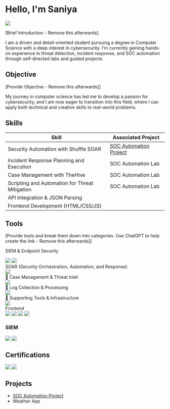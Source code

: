 # Hello, I'm Saniya
<a href="www.linkedin.com/in/saniya-pirani"><img src="https://img.shields.io/badge/-LinkedIn-0072b1?&style=for-the-badge&logo=linkedin&logoColor=white" /></a>

[Brief Introduction - Remove this afterwards]

I am a driven and detail-oriented student pursuing a degree in Computer Science with a deep interest in cybersecurity. I’m currently gaining hands-on experience in threat detection, incident response, and SOC automation through self-directed labs and guided projects.


## Objective
[Provide Objective - Remove this afterwards]]

My journey in computer science has led me to develop a passion for cybersecurity, and I am now eager to transition into this field, where I can apply both technical and creative skills to real-world problems.

## Skills

| Skill                                         | Associated Project         |
|-----------------------------------------------|----------------------------|
| Security Automation with Shuffle SOAR         | <a href="https://github.com/saniya2727-1/SOC-Automation-Project">SOC Automation Project</a>|
| Incident Response Planning and Execution      | SOC Automation Lab|
| Case Management with TheHive                  | SOC Automation Lab|
| Scripting and Automation for Threat Mitigation | SOC Automation Lab|
|API Integration & JSON Parsing	                |
|Frontend Development (HTML/CSS/JS)	

## Tools
[Provide tools and break them down into categories. Use ChatGPT to help create the link - Remove this afterwards]]

SIEM & Endpoint Security
<div> <img src="https://img.shields.io/badge/-Wazuh-026873?&style=for-the-badge&logo=Wazuh&logoColor=white" /> <img src="https://img.shields.io/badge/-Sysmon-000000?&style=for-the-badge&logo=Windows&logoColor=white" /> </div>
SOAR (Security Orchestration, Automation, and Response)
<div> <img src="https://img.shields.io/badge/-Shuffle_SOAR-000000?&style=for-the-badge&logo=GitHub&logoColor=white" /> </div>
📂 Case Management & Threat Intel
<div> <img src="https://img.shields.io/badge/-TheHive-FE8A71?&style=for-the-badge&logoColor=white"   /> </div>
📡 Log Collection & Processing
<div>   <img src="https://img.shields.io/badge/-Elasticsearch-005571?&style=for-the-badge&logo=Elasticsearch&logoColor=white"  /> </div>
🔧 Supporting Tools & Infrastructure
<div>   <img src="https://img.shields.io/badge/-Ubuntu-E95420?&style=for-the-badge&logo=Ubuntu&logoColor=white"   /> </div>
Frontend 
<div> <img src="https://img.shields.io/badge/-HTML5-E34F26?&style=for-the-badge&logo=html5&logoColor=white" /> <img src="https://img.shields.io/badge/-CSS3-1572B6?&style=for-the-badge&logo=css3&logoColor=white" /> <img src="https://img.shields.io/badge/-JavaScript-F7DF1E?&style=for-the-badge&logo=javascript&logoColor=black" /> <img src="https://img.shields.io/badge/-OpenWeatherMap_API-FF8C00?&style=for-the-badge&logoColor=white" /> </div>


### SIEM
<div>
    <img src="https://img.shields.io/badge/-Wazuh-026873?&style=for-the-badge&logo=Wazuh&logoColor=white" />
    <img src="https://img.shields.io/badge/-Elasticsearch-005571?&style=for-the-badge&logo=Elasticsearch&logoColor=white" />
</div>

## Certifications
<div>
<img src="https://img.shields.io/badge/-Microsoft%20Excel-217346?&style=for-the-badge&logo=Microsoft%20Excel&logoColor=white" />
<img src="https://img.shields.io/badge/-Google%20Cybersecurity%20Certificate-4285F4?&style=for-the-badge&logo=Google&logoColor=white" />

</div>

## Projects
- <a href="https://github.com/saniya2727-1/SOC-Automation-Project">SOC Automation Project</a>
- Weather App
